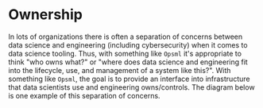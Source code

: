 # Ownership

In lots of organizations there is often a separation of concerns between data science and engineering (including cybersecurity) when it comes to data science tooling. Thus, with something like `Opsml` it's appropriate to think "who owns what?" or "where does data science and engineering fit into the lifecycle, use, and management of a system like this?". With something like `Opsml`, the goal is to provide an interface into infrastructure that data scientists use and engineering owns/controls. The diagram below is one example of this separation of concerns.


